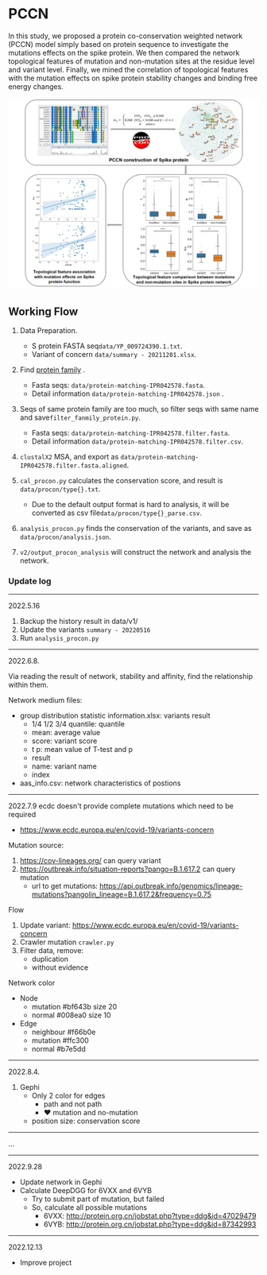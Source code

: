 # PCCN

In this study, we proposed a protein co-conservation weighted network (PCCN) model simply based on protein sequence to
investigate the mutations effects on the spike protein. We then compared the network topological features of
mutation and non-mutation sites at the residue level and variant level. Finally, we mined the correlation of topological
features with the mutation effects on spike protein stability changes and binding free energy changes.

![Figure1](src/Figure1.jpg)

## Working Flow

1. Data Preparation.
    * S protein FASTA seq`data/YP_009724390.1.txt`.
    * Variant of concern `data/summary - 20211201.xlsx`.
2. Find [protein family](http://www.ebi.ac.uk/interpro/result/InterProScan/iprscan5-R20210917-073330-0879-28690888-p2m/)
   .
    * Fasta seqs: `data/protein-matching-IPR042578.fasta`.
    * Detail information `data/protein-matching-IPR042578.json` .
3. Seqs of same protein family are too much, so filter seqs with same name and save`filter_fanmily_protein.py`.
    * Fasta seqs: `data/protein-matching-IPR042578.filter.fasta`.
    * Detail information `data/protein-matching-IPR042578.filter.csv`.
4. `clustalX2` MSA, and export as `data/protein-matching-IPR042578.filter.fasta.aligned`.
5. `cal_procon.py` calculates the conservation score, and result is  `data/procon/type{}.txt`.
    * Due to the default output format is hard to analysis, it will be converted as csv
      file`data/procon/type{}_parse.csv`.

7. `analysis_procon.py` finds the conservation of the variants, and save as `data/procon/analysis.json`.
8. `v2/output_procon_analysis` will construct the network and analysis the network.

### Update log
---
2022.5.16

1. Backup the history result in data/v1/
2. Update the variants `summary - 20220516`
3. Run `analysis_procon.py`

---
2022.6.8.

Via reading the result of network, stability and affinity, find the relationship within them.

Network medium files:

* group distribution statistic information.xlsx: variants result
    * 1/4 1/2 3/4 quantile: quantile
    * mean: average value
    * score: variant score
    * t p: mean value of T-test and p
    * result
    * name: variant name
    * index
* aas_info.csv: network characteristics of postions

---
2022.7.9
ecdc doesn't provide complete mutations which need to be required

* https://www.ecdc.europa.eu/en/covid-19/variants-concern

Mutation source:

1. https://cov-lineages.org/ can query variant
2. https://outbreak.info/situation-reports?pango=B.1.617.2 can query mutation
    * url to get
      mutations: https://api.outbreak.info/genomics/lineage-mutations?pangolin_lineage=B.1.617.2&frequency=0.75

Flow

1. Update variant: https://www.ecdc.europa.eu/en/covid-19/variants-concern
2. Crawler mutation `crawler.py`
3. Filter data, remove:
    * duplication
    * without evidence

Network color

* Node
    * mutation #bf643b size 20
    * normal #008ea0 size 10
* Edge
    * neighbour #f66b0e
    * mutation #ffc300
    * normal #b7e5dd

---
2022.8.4.

1. Gephi
    * Only 2 color for edges
        * path and not path
        * ♥ mutation and no-mutation
    * position size: conservation score

---
...

---
2022.9.28

* Update network in Gephi
* Calculate DeepDGG for 6VXX and 6VYB
    * Try to submit part of mutation, but failed
    * So, calculate all possible mutations
        * 6VXX: http://protein.org.cn/jobstat.php?type=ddg&id=47029479
        * 6VYB: http://protein.org.cn/jobstat.php?type=ddg&id=87342993
---
2022.12.13

* Improve project
